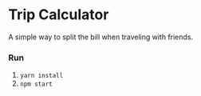 # Trip Calculator

A simple way to split the bill when traveling with friends.

### Run

1. `yarn install`
2. `npm start`